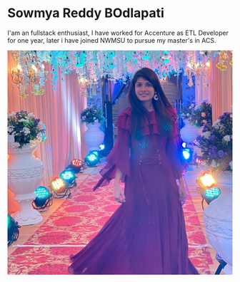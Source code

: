 # Sowmya Reddy BOdlapati

I'am an fullstack enthusiast, I have worked for Accenture as ETL Developer for one year, later i have joined NWMSU to pursue my master's in ACS.

![Image](/Profile.jpg "Profile Image")